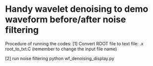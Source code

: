 # Handy wavelet denoising to demo waveform before/after noise filtering
Procedure of running the codes:
[1] Convert ROOT file to text file:
.x root_to_txt.C
(remember to change the input file name)

[2] run noise filtering
python wf_denoising_display.py
